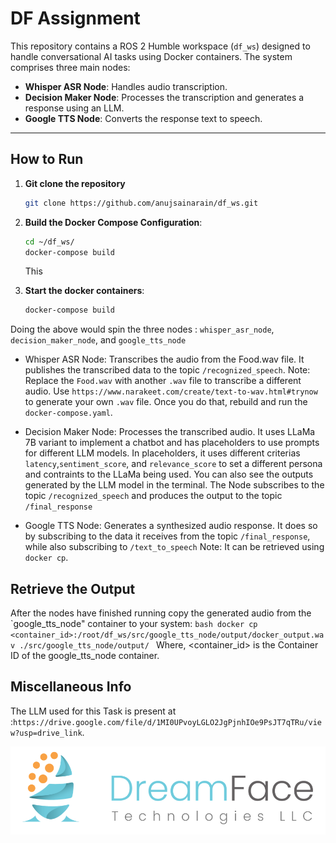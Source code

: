 # DF Assignment

This repository contains a ROS 2 Humble workspace (`df_ws`) designed to handle conversational AI tasks using Docker containers. The system comprises three main nodes:
- **Whisper ASR Node**: Handles audio transcription.
- **Decision Maker Node**: Processes the transcription and generates a response using an LLM.
- **Google TTS Node**: Converts the response text to speech.

---

## **How to Run**

1. **Git clone the repository**
    ```bash
    git clone https://github.com/anujsainarain/df_ws.git
    ```

1. **Build the Docker Compose Configuration**:
   ```bash
   cd ~/df_ws/
   docker-compose build
   ```
    This 
2. **Start the docker containers**:
   ```bash
   docker-compose build
   ```

Doing the above would spin the three nodes : `whisper_asr_node`, `decision_maker_node`, and `google_tts_node`

 - Whisper ASR Node: Transcribes the audio from the Food.wav file. It publishes the transcribed data to the topic `/recognized_speech`.
        Note: Replace the `Food.wav` with another `.wav` file to transcribe a different audio. Use `https://www.narakeet.com/create/text-to-wav.html#trynow` to generate your own `.wav` file. Once you do that, rebuild and run the `docker-compose.yaml`. 

 - Decision Maker Node: Processes the transcribed audio. It uses LLaMa 7B variant to implement a chatbot and has placeholders to use prompts for different LLM models. In placeholders, it uses different criterias `latency`,`sentiment_score`, and `relevance_score` to set a different persona and contraints to the LLaMa being used. You can also see the outputs generated by the LLM model in the terminal. The Node subscribes to the topic `/recognized_speech` and produces the output to the topic `/final_response`
 - Google TTS Node: Generates a synthesized audio response. It does so by subscribing to the data it receives from the topic `/final_response`, while also subscribing to `/text_to_speech`
        Note: It can be retrieved using `docker cp`.


## Retrieve the Output
After the nodes have finished running copy the generated audio from the `google_tts_node" container to your system:
    ```bash
    docker cp <container_id>:/root/df_ws/src/google_tts_node/output/docker_output.wav ./src/google_tts_node/output/
    ```
Where, <container_id> is the Container ID of the google_tts_node container.


## Miscellaneous Info

The LLM used for this Task is present at :`https://drive.google.com/file/d/1MI0UPvoyLGLO2JgPjnhIOe9PsJT7qTRu/view?usp=drive_link`.

![DF Logo](DF_logo.png)
